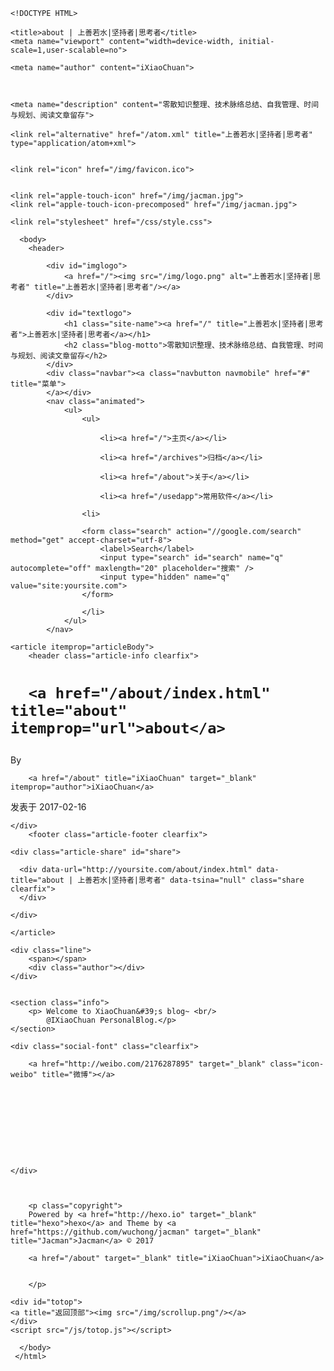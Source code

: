 

  
    <!DOCTYPE HTML>
<html lang="zh-CN">
<head>
  <meta charset="UTF-8">
  
    <title>about | 上善若水|坚持者|思考者</title>
    <meta name="viewport" content="width=device-width, initial-scale=1,user-scalable=no">
    
    <meta name="author" content="iXiaoChuan">
    

    
    <meta name="description" content="零散知识整理、技术脉络总结、自我管理、时间与规划、阅读文章留存">
<meta property="og:type" content="website">
<meta property="og:title" content="about">
<meta property="og:url" content="http://yoursite.com/about/index.html">
<meta property="og:site_name" content="上善若水|坚持者|思考者">
<meta property="og:description" content="零散知识整理、技术脉络总结、自我管理、时间与规划、阅读文章留存">
<meta property="og:updated_time" content="2017-02-15T16:03:30.000Z">
<meta name="twitter:card" content="summary">
<meta name="twitter:title" content="about">
<meta name="twitter:description" content="零散知识整理、技术脉络总结、自我管理、时间与规划、阅读文章留存">

    
    <link rel="alternative" href="/atom.xml" title="上善若水|坚持者|思考者" type="application/atom+xml">
    
    
    <link rel="icon" href="/img/favicon.ico">
    
    
    <link rel="apple-touch-icon" href="/img/jacman.jpg">
    <link rel="apple-touch-icon-precomposed" href="/img/jacman.jpg">
    
    <link rel="stylesheet" href="/css/style.css">
</head>

      <body>
        <header>
          
<div>
		
			<div id="imglogo">
				<a href="/"><img src="/img/logo.png" alt="上善若水|坚持者|思考者" title="上善若水|坚持者|思考者"/></a>
			</div>
			
			<div id="textlogo">
				<h1 class="site-name"><a href="/" title="上善若水|坚持者|思考者">上善若水|坚持者|思考者</a></h1>
				<h2 class="blog-motto">零散知识整理、技术脉络总结、自我管理、时间与规划、阅读文章留存</h2>
			</div>
			<div class="navbar"><a class="navbutton navmobile" href="#" title="菜单">
			</a></div>
			<nav class="animated">
				<ul>
					<ul>
					 
						<li><a href="/">主页</a></li>
					
						<li><a href="/archives">归档</a></li>
					
						<li><a href="/about">关于</a></li>
					
						<li><a href="/usedapp">常用软件</a></li>
					
					<li>
 					
					<form class="search" action="//google.com/search" method="get" accept-charset="utf-8">
						<label>Search</label>
						<input type="search" id="search" name="q" autocomplete="off" maxlength="20" placeholder="搜索" />
						<input type="hidden" name="q" value="site:yoursite.com">
					</form>
					
					</li>
				</ul>
			</nav>			
</div>
        </header>
        <div id="container">
          <div id="main" class="page" itemscope itemprop="blogPost">
  
	<article itemprop="articleBody"> 
		<header class="article-info clearfix">
  <h1 itemprop="name">
    
      <a href="/about/index.html" title="about" itemprop="url">about</a>
  </h1>
  <p class="article-author">By
       
		<a href="/about" title="iXiaoChuan" target="_blank" itemprop="author">iXiaoChuan</a>
		
  <p class="article-time">
    <time datetime="2017-02-15T16:03:30.000Z" itemprop="datePublished"> 发表于 2017-02-16</time>
    
  </p>
</header>
	<div class="article-content">
		
		  
	</div>
		<footer class="article-footer clearfix">
<div class="article-catetags">


</div>



	<div class="article-share" id="share">
	
	  <div data-url="http://yoursite.com/about/index.html" data-title="about | 上善若水|坚持者|思考者" data-tsina="null" class="share clearfix">
	  </div>
	
	</div>


</footer>

   	       
	</article>
	
	

</div>  
        </div>
        <footer><div id="footer" >
	
	<div class="line">
		<span></span>
		<div class="author"></div>
	</div>
	
	
	<section class="info">
		<p> Welcome to XiaoChuan&#39;s blog~ <br/>
			@IXiaoChuan PersonalBlog.</p>
	</section>
	 
	<div class="social-font" class="clearfix">
		
		<a href="http://weibo.com/2176287895" target="_blank" class="icon-weibo" title="微博"></a>
		
		
		
		
		
		
		
		
		
		
	</div>
			
		

		<p class="copyright">
		Powered by <a href="http://hexo.io" target="_blank" title="hexo">hexo</a> and Theme by <a href="https://github.com/wuchong/jacman" target="_blank" title="Jacman">Jacman</a> © 2017 
		
		<a href="/about" target="_blank" title="iXiaoChuan">iXiaoChuan</a>
		
		
		</p>
</div>
</footer>
        <script src="/js/jquery-2.0.3.min.js"></script>
<script src="/js/jquery.imagesloaded.min.js"></script>
<script src="/js/gallery.js"></script>
<script src="/js/jquery.qrcode-0.12.0.min.js"></script>

<script type="text/javascript">
$(document).ready(function(){ 
  $('.navbar').click(function(){
    $('header nav').toggleClass('shownav');
  });
  var myWidth = 0;
  function getSize(){
    if( typeof( window.innerWidth ) == 'number' ) {
      myWidth = window.innerWidth;
    } else if( document.documentElement && document.documentElement.clientWidth) {
      myWidth = document.documentElement.clientWidth;
    };
  };
  var m = $('#main'),
      a = $('#asidepart'),
      c = $('.closeaside'),
      o = $('.openaside');
  c.click(function(){
    a.addClass('fadeOut').css('display', 'none');
    o.css('display', 'block').addClass('fadeIn');
    m.addClass('moveMain');
  });
  o.click(function(){
    o.css('display', 'none').removeClass('beforeFadeIn');
    a.css('display', 'block').removeClass('fadeOut').addClass('fadeIn');      
    m.removeClass('moveMain');
  });
  $(window).scroll(function(){
    o.css("top",Math.max(80,260-$(this).scrollTop()));
  });
  
  $(window).resize(function(){
    getSize(); 
    if (myWidth >= 1024) {
      $('header nav').removeClass('shownav');
    }else{
      m.removeClass('moveMain');
      a.css('display', 'block').removeClass('fadeOut');
      o.css('display', 'none');
        
    }
  });
});
</script>


<script type="text/javascript">
$(document).ready(function(){ 
  var $this = $('.share'),
      url = $this.attr('data-url'),
      encodedUrl = encodeURIComponent(url),
      title = $this.attr('data-title'),
      tsina = $this.attr('data-tsina'),
      description = $this.attr('description');
  var html = [
  '<div class="hoverqrcode clearfix"></div>',
  '<a class="overlay" id="qrcode"></a>',
  '<a href="https://www.facebook.com/sharer.php?u=' + encodedUrl + '" class="article-share-facebook" target="_blank" title="Facebook"></a>',
  '<a href="https://twitter.com/intent/tweet?url=' + encodedUrl + '" class="article-share-twitter" target="_blank" title="Twitter"></a>',
  '<a href="#qrcode" class="article-share-qrcode" title="微信"></a>',
  '<a href="http://widget.renren.com/dialog/share?resourceUrl=' + encodedUrl + '&srcUrl=' + encodedUrl + '&title=' + title +'" class="article-share-renren" target="_blank" title="人人"></a>',
  '<a href="http://service.weibo.com/share/share.php?title='+title+'&url='+encodedUrl +'&ralateUid='+ tsina +'&searchPic=true&style=number' +'" class="article-share-weibo" target="_blank" title="微博"></a>',
  '<span title="Share to"></span>'
  ].join('');
  $this.append(html);

  $('.hoverqrcode').hide();

  var myWidth = 0;
  function updatehoverqrcode(){
    if( typeof( window.innerWidth ) == 'number' ) {
      myWidth = window.innerWidth;
    } else if( document.documentElement && document.documentElement.clientWidth) {
      myWidth = document.documentElement.clientWidth;
    };
    var qrsize = myWidth > 1024 ? 200:100;
    var options = {render: 'image', size: qrsize, fill: '#2ca6cb', text: url, radius: 0.5, quiet: 1};
    var p = $('.article-share-qrcode').position();
    $('.hoverqrcode').empty().css('width', qrsize).css('height', qrsize)
                          .css('left', p.left-qrsize/2+20).css('top', p.top-qrsize-10)
                          .qrcode(options);
  };
  $(window).resize(function(){
    $('.hoverqrcode').hide();
  });
  $('.article-share-qrcode').click(function(){
    updatehoverqrcode();
    $('.hoverqrcode').toggle();
  });
  $('.article-share-qrcode').hover(function(){}, function(){
      $('.hoverqrcode').hide();
  });
});   
</script>









<link rel="stylesheet" href="/fancybox/jquery.fancybox.css" media="screen" type="text/css">
<script src="/fancybox/jquery.fancybox.pack.js"></script>
<script type="text/javascript">
$(document).ready(function(){ 
  $('.article-content').each(function(i){
    $(this).find('img').each(function(){
      if ($(this).parent().hasClass('fancybox')) return;
      var alt = this.alt;
      if (alt) $(this).after('<span class="caption">' + alt + '</span>');
      $(this).wrap('<a href="' + this.src + '" title="' + alt + '" class="fancybox"></a>');
    });
    $(this).find('.fancybox').each(function(){
      $(this).attr('rel', 'article' + i);
    });
  });
  if($.fancybox){
    $('.fancybox').fancybox();
  }
}); 
</script>



<!-- Analytics Begin -->



<script>
var _hmt = _hmt || [];
(function() {
  var hm = document.createElement("script");
  hm.src = "//hm.baidu.com/hm.js?e6d1f421bbc9962127a50488f9ed37d1";
  var s = document.getElementsByTagName("script")[0]; 
  s.parentNode.insertBefore(hm, s);
})();
</script>



<!-- Analytics End -->

<!-- Totop Begin -->

	<div id="totop">
	<a title="返回顶部"><img src="/img/scrollup.png"/></a>
	</div>
	<script src="/js/totop.js"></script>

<!-- Totop End -->

<!-- MathJax Begin -->
<!-- mathjax config similar to math.stackexchange -->


<!-- MathJax End -->

<!-- Tiny_search Begin -->

<!-- Tiny_search End -->

      </body>
     </html>
     
